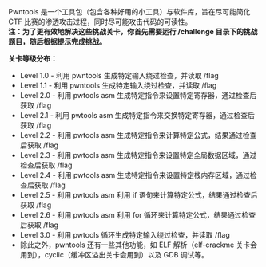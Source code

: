 Pwntools 是一个工具包（包含各种好用的小工具）与软件库，旨在尽可能简化 CTF 比赛的渗透攻击过程，同时尽可能攻击代码的可读性。  
**注：为了更有效地解决这些挑战关卡，你首先需要运行 /challenge 目录下的挑战题目，随后根据提示完成挑战。**

**关卡等级分布：**
- Level 1.0 - 利用 pwntools 生成特定输入绕过检查，并读取 /flag
- Level 1.1 - 利用 pwntools 生成特定输入绕过检查，并读取 /flag
- Level 2.0 - 利用 pwtools asm 生成特定指令来设置特定寄存器，通过检查后获取 /flag
- Level 2.1 - 利用 pwtools asm 生成特定指令来交换特定寄存器，通过检查后获取 /flag
- Level 2.2 - 利用 pwtools asm 生成特定指令来计算特定公式，结果通过检查后获取 /flag
- Level 2.3 - 利用 pwtools asm 生成特定指令来设置特定全局数据区域，通过检查后获取 /flag
- Level 2.4 - 利用 pwtools asm 生成特定指令来设置特定栈内存区域，通过检查后获取 /flag
- Level 2.5 - 利用 pwtools asm 利用 if 语句来计算特定公式，结果通过检查后获取 /flag
- Level 2.6 - 利用 pwtools asm 利用 for 循环来计算特定公式，结果通过检查后获取 /flag
- Level 3.0 - 利用 pwtools 循环生成特定输入绕过检查，并读取 /flag
- 除此之外，pwntools 还有一些其他功能，如 ELF 解析（elf-crackme 关卡会用到），cyclic（缓冲区溢出关卡会用到）以及 GDB 调试等。